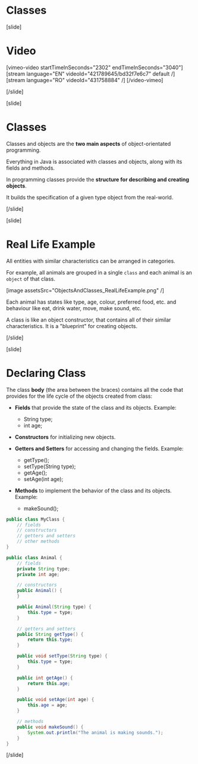 # Classes

[slide]
# Video

[vimeo-video startTimeInSeconds="2302" endTimeInSeconds="3040"]
[stream language="EN" videoId="421789645/bd32f7e6c7" default /]
[stream language="RO" videoId="431758884"  /]
[/video-vimeo]

[/slide]

[slide]
# Classes

Classes and objects are the **two main aspects** of object-orientated programming. 

Everything in Java is associated with classes and objects, along with its fields and methods.

In programming classes provide the **structure for describing and creating objects**. 

It builds the specification of a given type object from the real-world.


[/slide]

[slide]
# Real Life Example

All entities with similar characteristics can be arranged in categories.

For example, all animals are grouped in a single `class` and each animal is an `object` of that class.

[image assetsSrc="ObjectsAndClasses_RealLifeExample.png" /]

Each animal has states like type, age, colour, preferred food, etc. and behaviour like eat, drink water, move, make sound, etc. 

A class is like an object constructor, that contains all of their similar characteristics. It is a "blueprint" for creating objects.


[/slide]

[slide]
# Declaring Class

The class **body** (the area between the braces) contains all the code that provides for the life cycle of the objects created from class:
- **Fields** that provide the state of the class and its objects. Example: 
  - String type; 
  - int age;

- **Constructors** for initializing new objects.

- **Getters and Setters** for accessing and changing the fields. Example: 
  - getType(); 
  - setType(String type);
  - getAge();
  - setAge(int age);
 
- **Methods** to implement the behavior of the class and its objects. Example: 
  - makeSound();


```java
public class MyClass {
    // fields
    // constructors
    // getters and setters
    // other methods
}
```

```java
public class Animal {
    // fields
    private String type;
    private int age;

    // constructors
    public Animal() {
    }

    public Animal(String type) {
        this.type = type;
    }

    // getters and setters
    public String getType() {
        return this.type;
    }

    public void setType(String type) {
        this.type = type;
    }

    public int getAge() {
        return this.age;
    }

    public void setAge(int age) {
        this.age = age;
    }

    // methods
    public void makeSound() {
        System.out.println("The animal is making sounds.");
    }
}
```

[/slide]